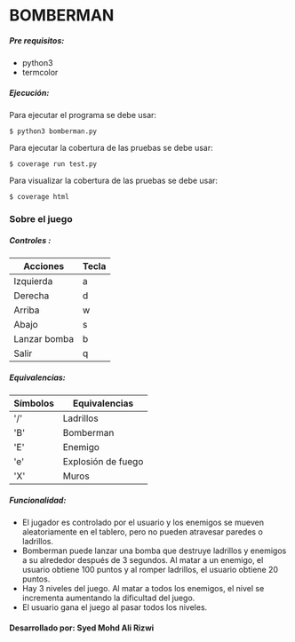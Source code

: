 # BOMBERMAN

##### Pre requisitos:
  * python3
  * termcolor

##### Ejecución:

Para ejecutar el programa se debe usar:

    $ python3 bomberman.py

Para ejecutar la cobertura de las pruebas se debe usar:

    $ coverage run test.py

Para visualizar la cobertura de las pruebas se debe usar:

    $ coverage html


### Sobre el juego

##### Controles :

| Acciones  | Tecla |
| ------------- | ------------- |
| Izquierda  | a  |
| Derecha  | d  |
| Arriba  | w  |
| Abajo  | s  |
| Lanzar bomba  | b  |
| Salir  | q  |

##### Equivalencias:

| Símbolos  | Equivalencias |
| ------------- | ------------- |
| '/'  | Ladrillos  |
| 'B'  | Bomberman  |
| 'E'  | Enemigo  |
| 'e'  | Explosión de fuego  |
| 'X'  | Muros  |

##### Funcionalidad:

* El jugador es controlado por el usuario y los enemigos se mueven aleatoriamente en el tablero, pero no pueden atravesar paredes o ladrillos.
* Bomberman puede lanzar una bomba que destruye ladrillos y enemigos a su alrededor después de 3 segundos. Al matar a un enemigo, el usuario obtiene 100 puntos y al romper ladrillos, el usuario obtiene 20 puntos.
* Hay 3 niveles del juego. Al matar a todos los enemigos, el nivel se incrementa aumentando la dificultad del juego.
* El usuario gana el juego al pasar todos los niveles.


#### Desarrollado por: Syed Mohd Ali Rizwi

